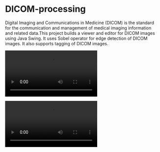 # DICOM-processing

Digital Imaging and Communications in Medicine (DICOM) is the standard for the communication and management of medical imaging information and related data.This project builds a viewer and editor for DICOM images using Java Swing. It uses Sobel operator for edge detection of DICOM images. It also supports tagging of DICOM images.

![](Bilder/DICOM-2.mp4)

![](Bilder/DICOM-2-Demo.mp4)
